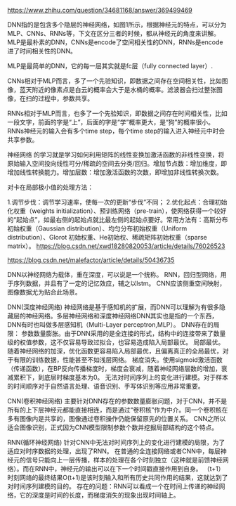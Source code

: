 https://www.zhihu.com/question/34681168/answer/369499469

DNN指的是包含多个隐层的神经网络，如图1所示，根据神经元的特点，可以分为MLP、CNNs、RNNs等，下文在区分三者的时候，都从神经元的角度来讲解。MLP是最朴素的DNN，CNNs是encode了空间相关性的DNN，RNNs是encode进了时间相关性的DNN。

MLP是最简单的DNN，它的每一层其实就是fc层（fully connected layer）.

CNNs相对于MLP而言，多了一个先验知识，即数据之间存在空间相关性，比如图像，蓝天附近的像素点是白云的概率会大于是水桶的概率。滤波器会扫过整张图像，在扫的过程中，参数共享。

RNNs相对于MLP而言，也多了一个先验知识，即数据之间存在时间相关性，比如一段文字，前面的字是“上”，后面的字是“学”概率更大，是“狗”的概率很小。RNNs神经元的输入会有多个time step，每个time step的输入进入神经元中时会共享参数。





神经网络
的学习就是学习如何利用矩阵的线性变换加激活函数的非线性变换，将原始输入空间投向线性可分/稀疏的空间去分类/回归。增加节点数：增加维度，即增加线性转换能力。增加层数：增加激活函数的次数，即增加非线性转换次数。


对卡在局部极小值的处理方法：

1.调节步伐：调节学习速率，使每一次的更新“步伐”不同；
2.优化起点：合理初始化权重（weights initialization）、预训练网络（pre-train），使网络获得一个较好的“起始点”，如最右侧的起始点就比最左侧的起始点要好。常用方法有：高斯分布初始权重（Gaussian distribution）、均匀分布初始权重（Uniform distribution）、Glorot 初始权重、He初始权、稀疏矩阵初始权重（sparse matrix）。
https://blog.csdn.net/xwd18280820053/article/details/76026523 





https://blog.csdn.net/malefactor/article/details/50436735




DNN以神经网络为载体，重在深度，可以说是一个统称。
RNN，回归型网络，用于序列数据，并且有了一定的记忆效应，辅之以lstm。
CNN应该侧重空间映射，图像数据尤为贴合此场景。





DNN(深度神经网络)
神经网络是基于感知机的扩展，而DNN可以理解为有很多隐藏层的神经网络。多层神经网络和深度神经网络DNN其实也是指的一个东西，DNN有时也叫做多层感知机（Multi-Layer perceptron,MLP）。
DNN存在的局限：
参数数量膨胀。由于DNN采用的是全连接的形式，结构中的连接带来了数量级的权值参数，这不仅容易导致过拟合，也容易造成陷入局部最优。
局部最优。随着神经网络的加深，优化函数更容易陷入局部最优，且偏离真正的全局最优，对于有限的训练数据，性能甚至不如浅层网络。
梯度消失。使用sigmoid激活函数（传递函数），在BP反向传播梯度时，梯度会衰减，随着神经网络层数的增加，衰减累积下，到底层时梯度基本为0。
无法对时间序列上的变化进行建模。对于样本的时间顺序对于自然语言处理、语音识别、手写体识别等应用非常重要。

CNN(卷积神经网络)
主要针对DNN存在的参数数量膨胀问题，对于CNN，并不是所有的上下层神经元都能直接相连，而是通过“卷积核”作为中介。同一个卷积核在多有图像内是共享的，图像通过卷积操作仍能保留原先的位置关系。
CNN之所以适合图像识别，正式因为CNN模型限制参数个数并挖掘局部结构的这个特点。

RNN(循环神经网络)
针对CNN中无法对时间序列上的变化进行建模的局限，为了适应对时序数据的处理，出现了RNN。
在普通的全连接网络或者CNN中，每层神经元的信号只能向上一层传播，样本的处理在各个时刻独立（这种就是前馈神经网络）。而在RNN中，神经元的输出可以在下一个时间戳直接作用到自身。
（t+1）时刻网络的最终结果O(t+1)是该时刻输入和所有历史共同作用的结果，这就达到了对时间序列建模的目的。
存在的问题：RNN可以看成一个在时间上传递的神经网络，它的深度是时间的长度，而梯度消失的现象出现时间轴上。
